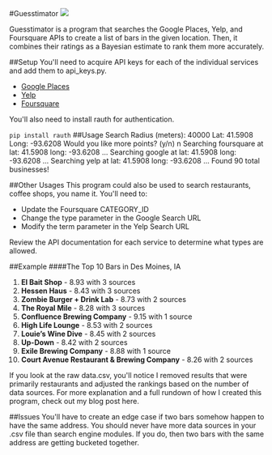 #Guesstimator
<img src="http://i.imgur.com/JMD7wo4.jpg" />

Guesstimator is a program that searches the Google Places, Yelp, and Foursquare APIs to create a list of bars in the given location. Then, it combines their ratings as a Bayesian estimate to rank them more accurately. 

##Setup
You'll need to acquire API keys for each of the individual services and add them to api_keys.py.

- [Google Places](https://developers.google.com/places/web-service/get-api-key)
- [Yelp](https://www.yelp.com/developers/manage_api_keys)
- [Foursquare](https://developer.foursquare.com/)

You'll also need to install rauth for authentication.

`pip install rauth`
##Usage
    Search Radius (meters): 40000
    Lat: 41.5908
    Long: -93.6208
    Would you like more points? (y/n) n
    Searching foursquare at lat: 41.5908 long: -93.6208 ...
    Searching google at lat: 41.5908 long: -93.6208 ...
    Searching yelp at lat: 41.5908 long: -93.6208 ...
    Found 90 total businesses!


##Other Usages
This program could also be used to search restaurants, coffee shops, you name it. You'll need to:

- Update the Foursquare CATEGORY_ID
- Change the type parameter in the Google Search URL
- Modify the term parameter in the Yelp Search URL

Review the API documentation for each service to determine what types are allowed.


##Example
####The Top 10 Bars in Des Moines, IA

1. **El Bait Shop** - 8.93 with 3 sources
2. **Hessen Haus**  - 8.43 with 3 sources
3. **Zombie Burger + Drink Lab** - 8.73 with 2 sources
4. **The Royal Mile** - 8.28 with 3 sources
5. **Confluence Brewing Company** - 9.15 with 1 source
6. **High Life Lounge** - 8.53 with 2 sources
7. **Louie’s Wine Dive** - 8.45 with 2 sources
8. **Up-Down** - 8.42 with 2 sources
9. **Exile Brewing Company** - 8.88 with 1 source
10. **Court Avenue Restaurant & Brewing Company** - 8.26 with 2 sources

If you look at the raw data.csv, you'll notice I removed results that were primarily restaurants and adjusted the rankings based on the number of data sources. For more explanation and a full rundown of how I created this program, check out my blog post here.

##Issues
You'll have to create an edge case if two bars somehow happen to have the same address. You should never have more data sources in your .csv file than search engine modules. If you do, then two bars with the same address are getting bucketed together.